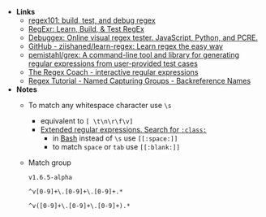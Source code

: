 - **Links**
	- [regex101: build, test, and debug regex](https://regex101.com/)
	- [RegExr: Learn, Build, & Test RegEx](https://regexr.com)
	- [Debuggex: Online visual regex tester. JavaScript, Python, and PCRE.](https://www.debuggex.com)
	- [GitHub - ziishaned/learn-regex: Learn regex the easy way](https://github.com/ziishaned/learn-regex)
	- [pemistahl/grex: A command-line tool and library for generating regular expressions from user-provided test cases](https://github.com/pemistahl/grex)
	- [The Regex Coach - interactive regular expressions](http://www.weitz.de/regex-coach/)
	- [Regex Tutorial - Named Capturing Groups - Backreference Names](https://www.regular-expressions.info/named.html)
- **Notes**
	- To match any whitespace character use `\s` 
		- equivalent to `[ \t\n\r\f\v]` 
		- [Extended regular expressions. Search for `:class:`](https://www.gnu.org/software/bash/manual/bash.html)
			- in [Bash](Shell/Bash.md)  instead of `\s` use `[[:space:]]`
			- to match `space` or `tab` use `[[:blank:]]`
	-  Match group
		```
		v1.6.5-alpha
		```

		```
		^v[0-9]+\.[0-9]+\.[0-9]+.*
		```

		```
		^v([0-9]+\.[0-9]+\.[0-9]+).*
		```
